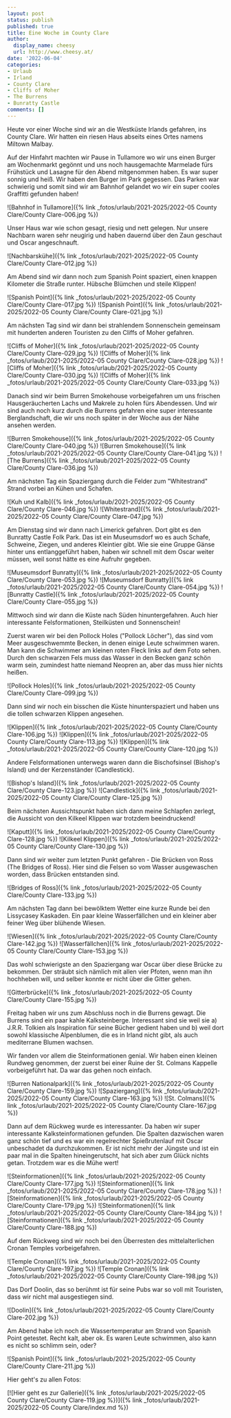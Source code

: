 ```yaml
---
layout: post
status: publish
published: true
title: Eine Woche im County Clare
author:
  display_name: cheesy
  url: http://www.cheesy.at/
date: '2022-06-04'
categories:
- Urlaub
- Irland
- County Clare
- Cliffs of Moher
- The Burrens
- Bunratty Castle
comments: []
---
```


Heute vor einer Woche sind wir an die Westküste Irlands gefahren, ins County Clare. Wir hatten ein riesen Haus abseits eines Ortes namens Miltown Malbay.

Auf der Hinfahrt machten wir Pause in Tullamore wo wir uns einen Burger am Wochenmarkt gegönnt und uns noch hausgemachte Marmelade fürs Frühstück und Lasagne für den Abend mitgenommen haben. Es war super sonnig und heiß. Wir haben den Burger im Park gegessen. Das Parken war schwierig und somit sind wir am Bahnhof gelandet wo wir ein super cooles Graffitti gefunden haben!

![Bahnhof in Tullamore]({% link _fotos/urlaub/2021-2025/2022-05 County Clare/County Clare-006.jpg %})

Unser Haus war wie schon gesagt, riesig und nett gelegen. Nur unsere Nachbarn waren sehr neugirig und haben dauernd über den Zaun geschaut und Oscar angeschnauft.

![Nachbarskühe]({% link _fotos/urlaub/2021-2025/2022-05 County Clare/County Clare-012.jpg %})

Am Abend sind wir dann noch zum Spanish Point spaziert, einen knappen Kilometer die Straße runter. Hübsche Blümchen und steile Klippen!

![Spanish Point]({% link _fotos/urlaub/2021-2025/2022-05 County Clare/County Clare-017.jpg %})
![Spanish Point]({% link _fotos/urlaub/2021-2025/2022-05 County Clare/County Clare-021.jpg %})

Am nächsten Tag sind wir dann bei strahlendem Sonnenschein gemeinsam mit hunderten anderen Touristen zu den Cliffs of Moher gefahren.

![Cliffs of Moher]({% link _fotos/urlaub/2021-2025/2022-05 County Clare/County Clare-029.jpg %})
![Cliffs of Moher]({% link _fotos/urlaub/2021-2025/2022-05 County Clare/County Clare-028.jpg %})
![Cliffs of Moher]({% link _fotos/urlaub/2021-2025/2022-05 County Clare/County Clare-030.jpg %})
![Cliffs of Moher]({% link _fotos/urlaub/2021-2025/2022-05 County Clare/County Clare-033.jpg %})

Danach sind wir beim Burren Smokehouse vorbeigefahren um uns frischen Hausgeräucherten Lachs und Makrele zu holen fürs Abendessen. Und wir sind auch noch kurz durch die Burrens gefahren eine super interessante Berglandschaft, die wir uns noch später in der Woche aus der Nähe ansehen werden.

![Burren Smokehouse]({% link _fotos/urlaub/2021-2025/2022-05 County Clare/County Clare-040.jpg %})
![Burren Smokehouse]({% link _fotos/urlaub/2021-2025/2022-05 County Clare/County Clare-041.jpg %})
![The Burrens]({% link _fotos/urlaub/2021-2025/2022-05 County Clare/County Clare-036.jpg %})

Am nächsten Tag ein Spaziergang durch die Felder zum "Whitestrand" Strand vorbei an Kühen und Schafen.

![Kuh und Kalb]({% link _fotos/urlaub/2021-2025/2022-05 County Clare/County Clare-046.jpg %})
![Whitestrand]({% link _fotos/urlaub/2021-2025/2022-05 County Clare/County Clare-047.jpg %})

Am Dienstag sind wir dann nach Limerick gefahren. Dort gibt es den Bunratty Castle Folk Park. Das ist ein Museumsdorf wo es auch Schafe, Schweine, Ziegen, und anderes Kleintier gibt. Wie sie eine Gruppe Gänse hinter uns entlanggeführt haben, haben wir schnell mit dem Oscar weiter müssen, weil sonst hätte es eine Aufruhr gegeben.

![Museumsdorf Bunratty]({% link _fotos/urlaub/2021-2025/2022-05 County Clare/County Clare-053.jpg %})
![Museumsdorf Bunratty]({% link _fotos/urlaub/2021-2025/2022-05 County Clare/County Clare-054.jpg %})
![Bunratty Castle]({% link _fotos/urlaub/2021-2025/2022-05 County Clare/County Clare-055.jpg %})

Mittwoch sind wir dann die Küste nach Süden hinuntergefahren. Auch hier interessante Felsformationen, Steilküsten und Sonnenschein!

Zuerst waren wir bei den Pollock Holes ("Pollock Löcher"), das sind vom Meer ausgeschwemmte Becken, in denen einige Leute schwimmen waren. Man kann die Schwimmer am kleinen roten Fleck links auf dem Foto sehen. Durch den schwarzen Fels muss das Wasser in den Becken ganz schön warm sein, zumindest hatte niemand Neopren an, aber das muss hier nichts heißen.

![Pollock Holes]({% link _fotos/urlaub/2021-2025/2022-05 County Clare/County Clare-099.jpg %})

Dann sind wir noch ein bisschen die Küste hinunterspaziert und haben uns die tollen schwarzen Klippen angesehen.

![Klippen]({% link _fotos/urlaub/2021-2025/2022-05 County Clare/County Clare-106.jpg %})
![Klippen]({% link _fotos/urlaub/2021-2025/2022-05 County Clare/County Clare-113.jpg %})
![Klippen]({% link _fotos/urlaub/2021-2025/2022-05 County Clare/County Clare-120.jpg %})

Andere Felsformationen unterwegs waren dann die Bischofsinsel (Bishop's Island) und der Kerzenständer (Candlestick).

![Bishop's Island]({% link _fotos/urlaub/2021-2025/2022-05 County Clare/County Clare-123.jpg %})
![Candlestick]({% link _fotos/urlaub/2021-2025/2022-05 County Clare/County Clare-125.jpg %})

Beim nächsten Aussichtspunkt haben sich dann meine Schlapfen zerlegt, die Aussicht von den Kilkeel Klippen war trotzdem beeindruckend!

![Kaputt]({% link _fotos/urlaub/2021-2025/2022-05 County Clare/County Clare-128.jpg %})
![Kilkeel Klippen]({% link _fotos/urlaub/2021-2025/2022-05 County Clare/County Clare-130.jpg %})

Dann sind wir weiter zum letzten Punkt gefahren - Die Brücken von Ross (The Bridges of Ross). Hier sind die Felsen so vom Wasser ausgewaschen worden, dass Brücken entstanden sind.

![Bridges of Ross]({% link _fotos/urlaub/2021-2025/2022-05 County Clare/County Clare-133.jpg %})

Am nächsten Tag dann bei bewölktem Wetter eine kurze Runde bei den Lissycasey Kaskaden. Ein paar kleine Wasserfällchen und ein kleiner aber feiner Weg über blühende Wiesen.

![Wiesen]({% link _fotos/urlaub/2021-2025/2022-05 County Clare/County Clare-142.jpg %})
![Wasserfällchen]({% link _fotos/urlaub/2021-2025/2022-05 County Clare/County Clare-153.jpg %})

Das wohl schwierigste an den Spaziergang war Oscar über diese Brücke zu bekommen. Der sträubt sich nämlich mit allen vier Pfoten, wenn man ihn hochheben will, und selber konnte er nicht über die Gitter gehen.

![Gitterbrücke]({% link _fotos/urlaub/2021-2025/2022-05 County Clare/County Clare-155.jpg %})

Freitag haben wir uns zum Abschluss noch in die Burrens gewagt. Die Burrens sind ein paar kahle Kalksteinberge. Interessant sind sie weil sie a) J.R.R. Tolkien als Inspiration für seine Bücher gedient haben und b) weil dort sowohl klassische Alpenblumen, die es in Irland nicht gibt, als auch mediterrane Blumen wachsen.

Wir fanden vor allem die Steinformationen genial. Wir haben einen kleinen Rundweg genommen, der zuerst bei einer Ruine der St. Colmans Kappelle vorbeigeführt hat. Da war das gehen noch einfach.

![Burren Nationalpark]({% link _fotos/urlaub/2021-2025/2022-05 County Clare/County Clare-159.jpg %})
![Spaziergang]({% link _fotos/urlaub/2021-2025/2022-05 County Clare/County Clare-163.jpg %})
![St. Colmans]({% link _fotos/urlaub/2021-2025/2022-05 County Clare/County Clare-167.jpg %})

Dann auf dem Rückweg wurde es interessanter. Da haben wir super interessante Kalksteinformationen gefunden. Die Spalten dazwischen waren ganz schön tief und es war ein regelrechter Spießrutenlauf mit Oscar unbeschadet da durchzukommen. Er ist nicht mehr der Jüngste und ist ein paar mal in die Spalten hineingerutscht, hat sich aber zum Glück nichts getan. Trotzdem war es die Mühe wert!

![Steinformationen]({% link _fotos/urlaub/2021-2025/2022-05 County Clare/County Clare-177.jpg %})
![Steinformationen]({% link _fotos/urlaub/2021-2025/2022-05 County Clare/County Clare-178.jpg %})
![Steinformationen]({% link _fotos/urlaub/2021-2025/2022-05 County Clare/County Clare-179.jpg %})
![Steinformationen]({% link _fotos/urlaub/2021-2025/2022-05 County Clare/County Clare-184.jpg %})
![Steinformationen]({% link _fotos/urlaub/2021-2025/2022-05 County Clare/County Clare-188.jpg %})

Auf dem Rückweg sind wir noch bei den Überresten des mittelalterlichen Cronan Temples vorbeigefahren. 

![Temple Cronan]({% link _fotos/urlaub/2021-2025/2022-05 County Clare/County Clare-197.jpg %})
![Temple Cronan]({% link _fotos/urlaub/2021-2025/2022-05 County Clare/County Clare-198.jpg %})

Das Dorf Doolin, das so berühmt ist für seine Pubs war so voll mit Touristen, dass wir nicht mal ausgestiegen sind.

![Doolin]({% link _fotos/urlaub/2021-2025/2022-05 County Clare/County Clare-202.jpg %})

Am Abend habe ich noch die Wassertemperatur am Strand von Spanish Point getestet. Recht kalt, aber ok. Es waren Leute schwimmen, also kann es nicht so schlimm sein, oder?

![Spanish Point]({% link _fotos/urlaub/2021-2025/2022-05 County Clare/County Clare-211.jpg %})

Hier geht's zu allen Fotos:

[![Hier geht es zur Gallerie]({% link _fotos/urlaub/2021-2025/2022-05 County Clare/County Clare-119.jpg %})]({% link _fotos/urlaub/2021-2025/2022-05 County Clare/index.md %})
